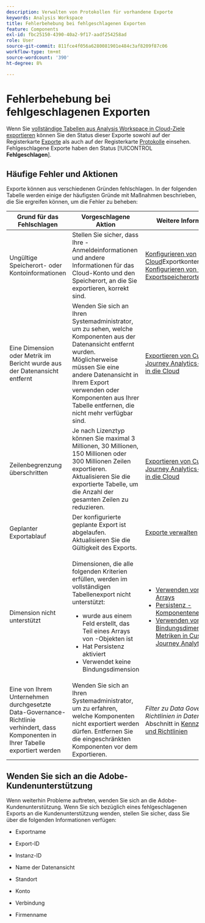 ```yaml
---
description: Verwalten von Protokollen für vorhandene Exporte
keywords: Analysis Workspace
title: Fehlerbehebung bei fehlgeschlagenen Exporten
feature: Components
exl-id: fbc25150-4390-40a2-9f17-aadf254258ad
role: User
source-git-commit: 811fce4f056a6280081901e484c3af8209f87c06
workflow-type: tm+mt
source-wordcount: '390'
ht-degree: 8%

---
```


# Fehlerbehebung bei fehlgeschlagenen Exporten

Wenn Sie [vollständige Tabellen aus Analysis Workspace in Cloud-Ziele exportieren](/help/analysis-workspace/export/export-cloud.md) können Sie den Status dieser Exporte sowohl auf der Registerkarte [Exporte](/help/components/exports/manage-exports.md) als auch auf der Registerkarte [Protokolle](/help/components/exports/manage-export-logs.md) einsehen. Fehlgeschlagene Exporte haben den Status [!UICONTROL **Fehlgeschlagen**].

## Häufige Fehler und Aktionen

Exporte können aus verschiedenen Gründen fehlschlagen. In der folgenden Tabelle werden einige der häufigsten Gründe mit Maßnahmen beschrieben, die Sie ergreifen können, um die Fehler zu beheben:

| Grund für das Fehlschlagen | Vorgeschlagene Aktion | Weitere Informationen |
|---------|----------|---------|
| Ungültige Speicherort- oder Kontoinformationen | Stellen Sie sicher, dass Ihre -Anmeldeinformationen und andere Informationen für das Cloud-Konto und den Speicherort, an die Sie exportieren, korrekt sind. | [Konfigurieren von Cloud](/help/components/exports/cloud-export-accounts.md)Exportkonten und [Konfigurieren von Cloud-Exportspeicherorten](/help/components/exports/cloud-export-locations.md). |
| Eine Dimension oder Metrik im Bericht wurde aus der Datenansicht entfernt | Wenden Sie sich an Ihren Systemadministrator, um zu sehen, welche Komponenten aus der Datenansicht entfernt wurden. Möglicherweise müssen Sie eine andere Datenansicht in Ihrem Export verwenden oder Komponenten aus Ihrer Tabelle entfernen, die nicht mehr verfügbar sind. | [Exportieren von Customer Journey Analytics-Berichten in die Cloud](/help/analysis-workspace/export/export-cloud.md) |
| Zeilenbegrenzung überschritten | Je nach Lizenztyp können Sie maximal 3 Millionen, 30 Millionen, 150 Millionen oder 300 Millionen Zeilen exportieren. Aktualisieren Sie die exportierte Tabelle, um die Anzahl der gesamten Zeilen zu reduzieren. | [Exportieren von Customer Journey Analytics-Berichten in die Cloud](/help/analysis-workspace/export/export-cloud.md) |
| Geplanter Exportablauf | Der konfigurierte geplante Export ist abgelaufen. Aktualisieren Sie die Gültigkeit des Exports. | [Exporte verwalten](/help/components/exports/manage-exports.md) |
| Dimension nicht unterstützt | <p>Dimensionen, die alle folgenden Kriterien erfüllen, werden im vollständigen Tabellenexport nicht unterstützt:</p> <ul><li>wurde aus einem Feld erstellt, das Teil eines Arrays von -Objekten ist</li><li>Hat Persistenz aktiviert<li>Verwendet keine Bindungsdimension</li> | <ul><li>[Verwenden von Objekt-Arrays](/help/use-cases/object-arrays.md)</li><li>[Persistenz - Komponenteneinstellungen](/help/data-views/component-settings/persistence.md)<li>[Verwenden von Bindungsdimensionen und Metriken in Customer Journey Analytics](/help/use-cases/data-views/binding-dimensions-metrics.md)</li> |
| Eine von Ihrem Unternehmen durchgesetzte Data-Governance-Richtlinie verhindert, dass Komponenten in Ihrer Tabelle exportiert werden | Wenden Sie sich an Ihren Systemadministrator, um zu erfahren, welche Komponenten nicht exportiert werden dürfen. Entfernen Sie die eingeschränkten Komponenten vor dem Exportieren. | *Filter zu Data Governance-Richtlinien in Datenansichten* Abschnitt in [Kennzeichnungen und Richtlinien](/help/data-views/data-governance.md) |

## Wenden Sie sich an die Adobe-Kundenunterstützung

Wenn weiterhin Probleme auftreten, wenden Sie sich an die Adobe-Kundenunterstützung. Wenn Sie sich bezüglich eines fehlgeschlagenen Exports an die Kundenunterstützung wenden, stellen Sie sicher, dass Sie über die folgenden Informationen verfügen:

* Exportname

* Export-ID

* Instanz-ID

* Name der Datenansicht

* Standort

* Konto

* Verbindung

* Firmenname
